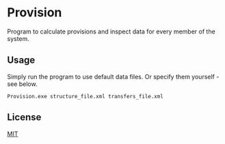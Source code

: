 # Provision

Program to calculate provisions and inspect data for every member of the system.

## Usage

Simply run the program to use default data files.
Or specify them yourself - see below.

```console
Provision.exe structure_file.xml transfers_file.xml
```

## License
[MIT](https://choosealicense.com/licenses/mit/)